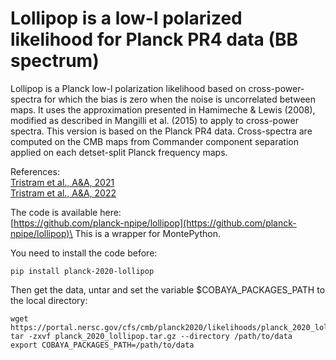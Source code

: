 # Lollipop is a low-l polarized likelihood for Planck PR4 data (BB spectrum)

Lollipop is a Planck low-l polarization likelihood based on
cross-power-spectra for which the bias is zero when the noise is
uncorrelated between maps. It uses the approximation presented in
Hamimeche & Lewis (2008), modified as described in Mangilli et
al. (2015) to apply to cross-power spectra. This version is based on
the Planck PR4 data. Cross-spectra are computed on the CMB maps from
Commander component separation applied on each detset-split Planck
frequency maps.

References:\
[Tristram et al., A&A, 2021](https://arxiv.org/abs/2010.01139)\
[Tristram et al., A&A, 2022](https://arxiv.org/abs/2112.07961)

The code is available here:\
[https://github.com/planck-npipe/lollipop](https://github.com/planck-npipe/lollipop)\
This is a wrapper for MontePython.

You need to install the code before:
```
pip install planck-2020-lollipop
```

Then get the data, untar and set the variable $COBAYA_PACKAGES_PATH to the local directory:
```
wget https://portal.nersc.gov/cfs/cmb/planck2020/likelihoods/planck_2020_lollipop.tar.gz
tar -zxvf planck_2020_lollipop.tar.gz --directory /path/to/data
export COBAYA_PACKAGES_PATH=/path/to/data
```

